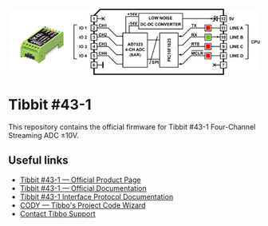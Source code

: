 <img src="./images/tibbit-43_1.png" width="26%"><img src="./images/tibbit_43-1.svg" width="74%">

# Tibbit #43-1

This repository contains the official firmware for Tibbit #43-1 Four-Channel Streaming ADC ±10V.

## Useful links
* [Tibbit #43-1 — Official Product Page](https://www.tibbo.com/store/tps/tibbits.html#/?filter=%2343_1)
* [Tibbit #43-1 — Official Documentation](https://docs.tibbo.com/phm/tibbit_43-1)
* [Tibbit #43-1 Interface Protocol Documentation](https://docs.tibbo.com/phm/tibbit_43-1_interface)
* [CODY — Tibbo's Project Code Wizard](https://cody.tibbo.com)
* [Contact Tibbo Support](https://tibbo.com/support/contact.html)
